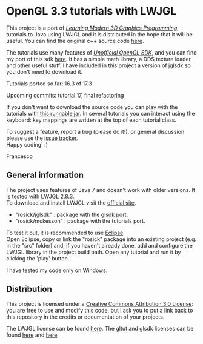 OpenGL 3.3 tutorials with LWJGL
===============================
This project is a port of *[Learning Modern 3D Graphics Programming](http://www.arcsynthesis.org/gltut/index.html)* tutorials to Java using LWJGL and it is distributed in the hope that it will be useful. You can find the original c++ source code [here](https://bitbucket.org/alfonse/gltut/wiki/Home).  


The tutorials use many features of *[Unofficial OpenGL SDK](https://bitbucket.org/alfonse/unofficial-opengl-sdk/wiki/Home)*, and you can find my port of this sdk [here](https://github.com/integeruser/jglsdk). It has a simple math library, a DDS texture loader and other useful stuff. I have included in this project a version of jglsdk
so you don't need to download it.


Tutorials ported so far: 16.3 of 17.3


Upcoming commits: tutorial 17, final refactoring



If you don't want to download the source code you can play with the tutorials with [this runnable jar](https://github.com/downloads/rosickteam/OpenGL/tutorial-chooser.zip). In several tutorials you can interact using the keyboard: key mappings are written at the top of each tutorial class.


To suggest a feature, report a bug (please do it!), or general discussion please use the [issue tracker](https://github.com/rosickteam/OpenGL/issues).  
Happy coding! :)

Francesco



General information
-------------------
The project uses features of Java 7 and doesn't work with older versions. It is tested with LWJGL 2.8.3.  
To download and install LWJGL visit the [official site](http://www.lwjgl.org/). 

- "rosick/jglsdk" 	: package with the [glsdk port](https://github.com/integeruser/jglsdk).
- "rosick/mckesson" : package with the tutorials port.

To test it out, it is recommended to use [Eclipse](http://www.eclipse.org/).  
Open Eclipse, copy or link the "rosick" package into an existing project (e.g. in the "src" folder) and, if you haven't already done, 
add and configure the LWJGL library in the project build path. Open any tutorial and run it by clicking the 'play' button.

I have tested my code only on Windows.



Distribution
------------
This project is licensed under a [Creative Commons Attribution 3.0 License](http://creativecommons.org/licenses/by/3.0/): you are free to use and modify this code, 
but i ask you to put a link back to this repository in the credits or documentation of your projects.

  
The LWJGL license can be found [here](http://lwjgl.org/license.php).
The gltut and glsdk licenses can be found [here](https://bitbucket.org/alfonse/gltut/raw/3ee6f3dd04a7/License.txt) and 
[here](https://bitbucket.org/alfonse/unofficial-opengl-sdk/raw/1893b6e851b9/License.txt).
